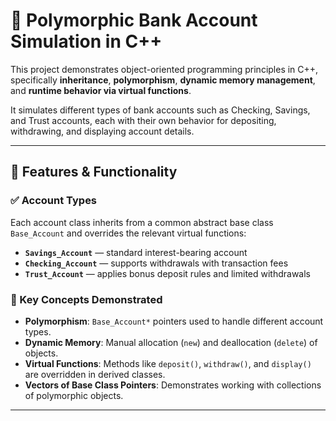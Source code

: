 # 🏦 Polymorphic Bank Account Simulation in C++

This project demonstrates object-oriented programming principles in C++, specifically **inheritance**, **polymorphism**, **dynamic memory management**, and **runtime behavior via virtual functions**.

It simulates different types of bank accounts such as Checking, Savings, and Trust accounts, each with their own behavior for depositing, withdrawing, and displaying account details.

---

## 🧰 Features & Functionality

### ✅ Account Types

Each account class inherits from a common abstract base class `Base_Account` and overrides the relevant virtual functions:

- **`Savings_Account`** — standard interest-bearing account
- **`Checking_Account`** — supports withdrawals with transaction fees
- **`Trust_Account`** — applies bonus deposit rules and limited withdrawals

### 🧠 Key Concepts Demonstrated

- **Polymorphism**: `Base_Account*` pointers used to handle different account types.
- **Dynamic Memory**: Manual allocation (`new`) and deallocation (`delete`) of objects.
- **Virtual Functions**: Methods like `deposit()`, `withdraw()`, and `display()` are overridden in derived classes.
- **Vectors of Base Class Pointers**: Demonstrates working with collections of polymorphic objects.

---
